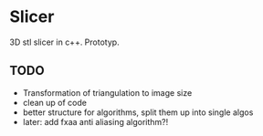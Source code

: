 # Slicer

3D stl slicer in c++. Prototyp.

## TODO

* Transformation of triangulation to image size
* clean up of code
* better structure for algorithms, split them up into single algos
* later: add fxaa anti aliasing algorithm?!
